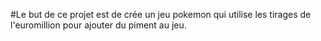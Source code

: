 #Le but de ce projet est de crée un jeu pokemon qui utilise les tirages de l'euromillion pour ajouter du piment au jeu.
